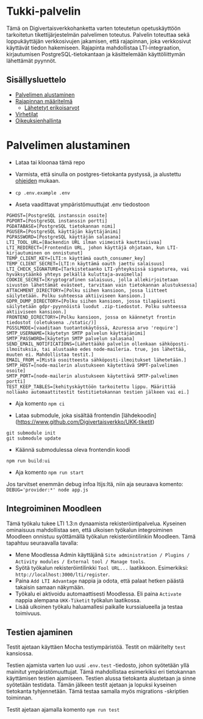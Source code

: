 # Tukki-palvelin

Tämä on Digivertaisverkkohanketta varten toteutetun opetuskäyttöön tarkoitetun tikettijärjestelmän palvelimen toteutus. Palvelin toteuttaa sekä loppukäyttäjän verkkosivujen jakamisen, että rajapinnan, joka verkkosivut käyttävät tiedon hakemiseen. Rajapinta mahdollistaa LTI-integraation, kirjautumisen PostgreSQL-tietokantaan ja käsittelemään käyttöliittymän lähettämät pyynnöt.

## Sisällysluettelo
- [Palvelimen alustaminen](#palvelimen-ajaminen)
- [Rajapinnan määritelmä](/docs/rajapinta/api.md)
    - [Lähetetyt erikoisarvot](/docs/rajapinta/api.md#erikoisarvot)
- [Virhetilat](/docs/rajapinta/virhe.md)
- [Oikeuksienhallinta](/docs/rajapinta/oikeudet.md)


# Palvelimen alustaminen

- Lataa tai kloonaa tämä repo

- Varmista, että sinulla on postgres-tietokanta pystyssä, ja alustettu [ohjeiden](docs/postgres/dokumentaatio.md) mukaan.

- ```cp .env.example .env```

- Aseta vaadittavat ympäristömuuttujat .env tiedostoon

```
PGHOST=[PostgreSQL instanssin osoite]
PGPORT=[PostgreSQL instanssin portti]
PGDATABASE=[PostgreSQL tietokannan nimi]
PGUSER=[PostgreSQL käyttäjän käyttäjänimi]
PGPASSWORD=[PostgreSQL käyttäjän salasana]
LTI_TOOL_URL=[Backendin URL ilman viimeistä kauttaviivaa]
LTI_REDIRECT=[Frontendin URL, johon käyttäjä ohjataan, kun LTI-kirjautuminen on onnistunut]
TEMP_CLIENT_KEY=[LTI:n käyttämä oauth_consumer_key]
TEMP_CLIENT_SECRET=[LTI:n käyttämä oauth jaettu salaisuus]
LTI_CHECK_SIGNATURE=[Tarkistetaanko LTI-yhteyksissä signaturea, vai hyväksytäänkö yhteys pelkällä kuluttaja-avaimella]
COOKIE_SECRET=[Kryptografinen salaisuus, jolla allekirjoitetaan sivuston lähettämät evästeet, tarvitaan vain tietokannan alustuksessa]
ATTACHMENT_DIRECTORY=[Polku siihen kansioon, jossa liitteet säilytetään. Polku suhteessa aktiiviseen kansioon.]
GDPR_DUMP_DIRECTORY=[Polku siihen kansioon, jossa tilapäisesti säilytetään gdpr-pyynnöistä luodut .zip-tiedostot. Polku suhteessa aktiiviseen kansioon.]
FRONTEND_DIRECTORY=[Polku kansioon, jossa on käännetyt frontin tiedostot (oletuksena ./static/)]
PGSSLMODE=[vaaditaan tuotantokäytössä, Azuressa arvo 'require']
SMTP_USERNAME=[käytetyn SMTP palvelun käyttäjänimi]
SMTP_PASSWORD=[käytetyn SMTP palvelun salasana]
SEND_EMAIL_NOTIFICATIONS=[Lähettääkö palvelin ollenkaan sähköposti-ilmoituksia, tai alustaako edes node-maileria. true, jos lähettää, muuten ei. Mahdollistaa testit.]
EMAIL_FROM_=[Mistä osoitteesta sähköposti-ilmoitukset lähetetään.]
SMTP_HOST=[node-mailerin alustukseen käytettävä SMPT-palvelimen osoite]
SMTP_PORT=[node-mailerin alustukseen käytettävä SMTP-palvelimen portti]
TEST_KEEP_TABLES=[kehityskäyttöön tarkoitettu lippu. Määrittää nollaako automaattitestit testitietokannan testien jälkeen vai ei.]
```

- Aja komento ```npm ci```

- Lataa submodule, joka sisältää frontendin [lähdekoodin] (https://www.github.com/Digivertaisverkko/UKK-tiketit) 
```
git submodule init
git submodule update
```

- Käännä submodulessa oleva frontendin koodi
```
npm run build:ui
```

- Aja komento ```npm run start```

Jos tarvitset enemmän debug infoa ltijs:ltä, niin aja seuraava komento:
```DEBUG='provider:*' node app.js```

## Integroiminen Moodleen

Tämä työkalu tukee LTI 1.3:n dynaamista rekisteröintipalvelua. Kyseinen ominaisuus mahdollistaa sen, että ulkoisen työkalun integroiminen Moodleen onnistuu syöttämällä työkalun rekisteröintilinkin Moodleen. Tämä tapahtuu seuraavalla tavalla:

- Mene Moodlessa Admin käyttäjänä ```Site administration / Plugins / Activity modules / External tool / Manage tools```.
- Syötä työkalun rekisteröintilinkki ```Tool URL...``` laatikkoon. Esimerkiksi: ```http://localhost:3000/lti/register```.
- Paina ```Add LTI Advantage``` nappia ja odota, että palaat hetken päästä takaisin samaan näkymään.
- Työkalu ei aktivoidu automaattisesti Moodlessa. Eli paina ```Activate``` nappia alempana ```UKK-Tiketit``` työkalun laatikossa.
- Lisää ulkoinen työkalu haluamallesi paikalle kurssialueella ja testaa toimivuus.

## Testien ajaminen

Testit ajetaan käyttäen Mocha testiympäristöä. Testit on määritelty ```test``` kansiossa.

Testien ajamista varten luo uusi ```.env.test``` -tiedosto, johon syötetään yllä mainitut ympäristömuuttujat. Tämä mahdollistaa esimerkiksi eri tietokannan käyttämisen testien ajamiseen. Testien alussa tietokanta alustetaan ja sinne syötetään testidata. Tämän jälkeen testit ajetaan ja lopuksi kyseinen tietokanta tyhjennetään. Tämä testaa samalla myös migrations -skriptien toiminnan.

Testit ajetaan ajamalla komento ```npm run test```

